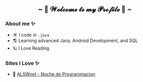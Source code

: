 <h2 align="center">~ 🌟 𝓦𝓮𝓵𝓬𝓸𝓶𝓮 𝓽𝓸 𝓶𝔂 𝓟𝓻𝓸𝓯𝓲𝓵𝓮 🌟 ~</h2>

<h3>About me ✨</h3>

- ☀️ I code in `.java` 
- 🌎 Learning advanced Java, Android Development, and SQL
- 🪐 I Love Reading

<h3>Sites I Love ✨</h3>

- 🥀 <a href="https://nocheprogramacion.com/links">ALSWnet - Noche de Programmacion</a>
